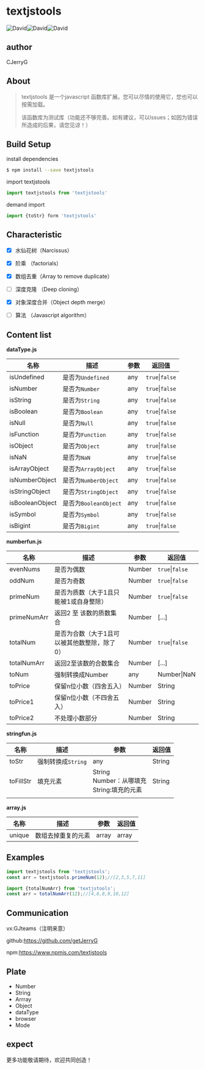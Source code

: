 # textjstools 

![David](https://img.shields.io/badge/Node-v14.4.0-green)![David](https://img.shields.io/badge/webpack-v4.44.1-green)![David](https://img.shields.io/badge/typescript-v4.0.2.1-green)



##  author

CJerryG



## About

> textjstools 是一个javascript 函数库扩展。您可以尽情的使用它，您也可以按需加载。
>
> 该函数库为测试库（功能还不够完善。如有建议，可以lssues；如因为错误所造成的后果，请您见谅！）



## Build Setup

install dependencies

```sh
$ npm install --save textjstools
```

import textjstools

```js
import textjstools from 'textjstools'
```

demand import

```js
import {toStr} form 'textjstools'
```



## Characteristic

- [x] 水仙花树（Narcissus）
- [x] 阶乘 （factorials）
- [x] 数组去重（Array to remove duplicate）
- [ ] 深度克隆 （Deep cloning）
- [x] 对象深度合并（Object depth merge）
- [ ] 算法 （Javascript algorithm）



## Content list



**dataType.js**

| 名称            | 描述              | 参数   | 返回值              |
| --------------- | ----------------- | ------ | ------------------- |
| isUndefined     | 是否为`Undefined` | any | `true`&#124;`false` |
| isNumber        | 是否为`Number`    | any |   `true`&#124;`false`                  |
| isString        | 是否为`String`    | any |    `true`&#124;`false`                 |
| isBoolean       | 是否为`Boolean`    | any |  `true`&#124;`false`                   |
| isNull          | 是否为`Null`    | any |     `true`&#124;`false`                |
| isFunction      | 是否为`Function`    | any |  `true`&#124;`false`                   |
| isObject        | 是否为`Object`    | any |     `true`&#124;`false`                |
| isNaN           | 是否为`NaN`    | any | `true`&#124;`false` |
| isArrayObject   | 是否为`ArrayObject`    | any |  `true`&#124;`false`                   |
| isNumberObject  | 是否为`NumberObject`    | any |  `true`&#124;`false`                   |
| isStringObject  | 是否为`StringObject`    | any  | `true`&#124;`false`                    |
| isBooleanObject | 是否为`BooleanObject`    | any | `true`&#124;`false`                    |
| isSymbol        | 是否为`Symbol`    | any  |  `true`&#124;`false`                   |
| isBigint        | 是否为`Bigint`    | any |   `true`&#124;`false`                  |



**numberfun.js**

| 名称        | 描述                                         | 参数   | 返回值              |
| ----------- | -------------------------------------------- | ------ | ------------------- |
| evenNums    | 是否为偶数                                   | Number | `true`&#124;`false` |
| oddNum      | 是否为奇数                                   | Number | `true`&#124;`false` |
| primeNum    | 是否为质数（大于1且只能被1或自身整除）       | Number | `true`&#124;`false` |
| primeNumArr | 返回2 至 该数的质数集合                      | Number | [...]               |
| totalNum    | 是否为合数（大于1且可以被其他数整除，除了0） | Number | `true`&#124;`false` |
| totalNumArr | 返回2至该数的合数集合                        | Number | [...]               |
| toNum       | 强制转换成Number                             | any    | Number\|NaN         |
| toPrice     | 保留n位小数（四舍五入）                      | Number | String              |
| toPrice1    | 保留n位小数（不四舍五入）                    | Number | String              |
| toPrice2    | 不处理小数部分                               | Number | String              |



**stringfun.js**

| 名称      | 描述               | 参数                                              | 返回值 |
| --------- | ------------------ | ------------------------------------------------- | ------ |
| toStr     | 强制转换成`String` | any                                               | String |
| toFillStr | 填充元素           | String<br/>Number：从哪填充<br/>String:填充的元素 | String |
|           |                    |                                                   |        |



**array.js**

| 名称      | 描述               | 参数                                              | 返回值 |
| --------- | ------------------ | ------------------------------------------------- | ------ |
|    unique | 数组去掉重复的元素| array                                                |array|



## Examples

```js
import textjstools from 'textjstools';
const arr = textjstools.primeNum(12);//[2,3,5,7,11]
```

```js
import {totalNumArr} from 'textjstools';
const arr = totalNumArr(12);//[4,6,8,9,10,12]
```



## Communication

vx:GJteams（注明来意）

github:https://github.com/getJerryG

npm:https://www.npmjs.com/textjstools

##  Plate
  - Number
  - String
  - Arrray
  - Object
  - dataType
  - browser
  - Mode


## expect

更多功能敬请期待，欢迎共同创造！